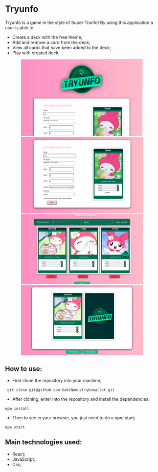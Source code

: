 # Tryunfo

Tryunfo is a game in the style of Super Trunfo! By using this application a user is able to:

- Create a deck with the free theme;
- Add and remove a card from the deck;
- View all cards that have been added to the deck;
- Play with created deck;

<div align="center" display="inline">
<img src="./src/images/logo.png" alt="logo" width="400px" height="250px">
<img src="./src/images/create.png" alt="create" width="400px" height="250px">
<img src="./src/images/cards.png" alt="cards" width="400px" heigth="450px">
<img src="./src/images/game.png" alt="game" width="400px" heigth="450px">
</div>

## How to use:
- First clone the repository into your machine;

```
 git clone git@github.com:GabiNamu/trybewallet.git
```
- After cloning, enter into the repository and install the dependencies;

```
npm install
```
- Then to see in your browser, you just need to do a npm start;
```
npm start
```
## Main technologies used:
- React;
- JavaScript;
- Css;

